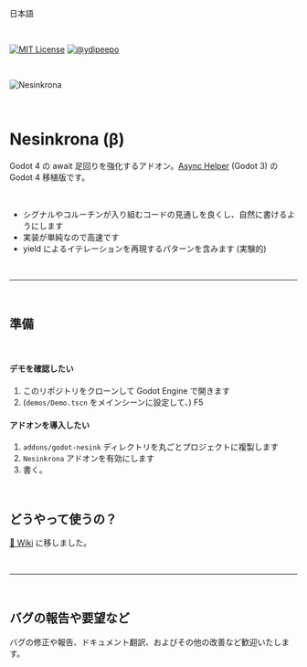 日本語

<br />

[![MIT License](https://img.shields.io/badge/License-MIT-25B3A0?style=flat-square)](https://github.com/ydipeepo/godot-motion/blob/main/LICENSE.md)
[![@ydipeepo](https://img.shields.io/badge/@ydipeepo-1DA1F2?style=flat-square&logo=twitter&logoColor=white)](https://twitter.com/ydipeepo)

<br />

![Nesinkrona](https://raw.githubusercontent.com/ydipeepo/godot-nesink/main/header.png)

<br />

# Nesinkrona (β)

Godot 4 の await 足回りを強化するアドオン。[Async Helper](https://github.com/ydipeepo/godot-async-helper) (Godot 3) の Godot 4 移植版です。

<br />

* シグナルやコルーチンが入り組むコードの見通しを良くし、自然に書けるようにします
* 実装が単純なので高速です
* yield によるイテレーションを再現するパターンを含みます (実験的)

<br />

---

<br />

## 準備

<br />

#### デモを確認したい

1. このリポジトリをクローンして Godot Engine で開きます
2. (`demos/Demo.tscn` をメインシーンに設定して、) F5

#### アドオンを導入したい

1. `addons/godot-nesink` ディレクトリを丸ごとプロジェクトに複製します
2. `Nesinkrona` アドオンを有効にします
3. 書く。

<br />

## どうやって使うの？

[📖 Wiki](https://github.com/ydipeepo/godot-nesink/wiki) に移しました。

<br />

---

<br />

## バグの報告や要望など

バグの修正や報告、ドキュメント翻訳、およびその他の改善など歓迎いたします。
